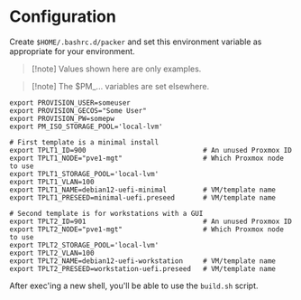 # Configuration
Create `$HOME/.bashrc.d/packer` and set this environment variable as appropriate for your environment.

> [!note] Values shown here are only examples.

> [!note] The $PM_... variables are set elsewhere.

```shell
export PROVISION_USER=someuser
export PROVISION_GECOS="Some User"
export PROVISION_PW=somepw
export PM_ISO_STORAGE_POOL='local-lvm'

# First template is a minimal install
export TPLT1_ID=900                             # An unused Proxmox ID
export TPLT1_NODE="pve1-mgt"                    # Which Proxmox node to use
export TPLT1_STORAGE_POOL='local-lvm'
export TPLT1_VLAN=100
export TPLT1_NAME=debian12-uefi-minimal         # VM/template name
export TPLT1_PRESEED=minimal-uefi.preseed       # VM/template name

# Second template is for workstations with a GUI
export TPLT2_ID=901                             # An unused Proxmox ID
export TPLT2_NODE="pve1-mgt"                    # Which Proxmox node to use
export TPLT2_STORAGE_POOL='local-lvm'
export TPLT2_VLAN=100
export TPLT2_NAME=debian12-uefi-workstation     # VM/template name
export TPLT2_PRESEED=workstation-uefi.preseed   # VM/template name
```

After exec'ing a new shell, you'll be able to use the `build.sh` script.
